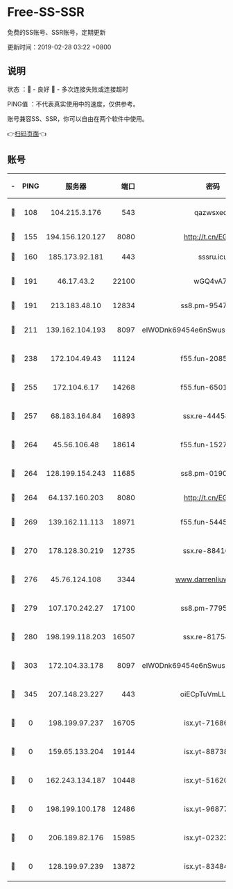 # Free-SS-SSR

免费的SS账号、SSR账号，定期更新

更新时间：2019-02-28 03:22 +0800

## 说明

状态     ：🙂 - 良好 🙁 - 多次连接失败或连接超时

PING值   ：不代表真实使用中的速度，仅供参考。

账号兼容SS、SSR，你可以自由在两个软件中使用。

👉[扫码页面](https://liesauer.github.io/free-ss-ssr.github.io/)👈

## 账号

|-|PING|服务器|端口|密码|加密方式|区域|
|:----:|:----:|:-----:|-----:|:----:|:----:|:----:|
|🙂|108|104.215.3.176|543|qazwsxedc|aes-256-gcm|JP|
|🙂|155|194.156.120.127|8080|http://t.cn/EGJIyrl|rc4-md5|RU|
|🙂|160|185.173.92.181|443|sssru.icu|rc4-md5|RU|
|🙂|191|46.17.43.2|22100|wGQ4vA7D|aes-256-gcm|RU|
|🙂|191|213.183.48.10|12834|ss8.pm-95470705|rc4-md5|RU|
|🙂|211|139.162.104.193|8097|eIW0Dnk69454e6nSwuspv9DmS201tQ0D|aes-256-cfb|JP|
|🙂|238|172.104.49.43|11124|f55.fun-20858205|aes-256-cfb|SG|
|🙂|255|172.104.6.17|14268|f55.fun-65015566|aes-256-cfb|US|
|🙂|257|68.183.164.84|16893|ssx.re-44458033|aes-256-cfb|US|
|🙂|264|45.56.106.48|18614|f55.fun-15279736|aes-256-cfb|US|
|🙂|264|128.199.154.243|11685|ss8.pm-01906462|aes-256-cfb|SG|
|🙂|264|64.137.160.203|8080|http://t.cn/EGJIyrl|rc4-md5|CA|
|🙂|269|139.162.11.113|18971|f55.fun-54452704|aes-256-cfb|SG|
|🙂|270|178.128.30.219|12735|ssx.re-88416834|aes-256-cfb|SG|
|🙂|276|45.76.124.108|3344|www.darrenliuwei.com|aes-256-cfb|AU|
|🙂|279|107.170.242.27|17100|ss8.pm-77954051|aes-256-cfb|US|
|🙂|280|198.199.118.203|16507|ssx.re-81754626|aes-256-cfb|US|
|🙂|303|172.104.33.178|8097|eIW0Dnk69454e6nSwuspv9DmS201tQ0D|aes-256-cfb|SG|
|🙂|345|207.148.23.227|443|oiECpTuVmLLxk4Ts|aes-256-cfb|US|
|🙁|0|198.199.97.237|16705|isx.yt-71686489|aes-256-cfb|US|
|🙁|0|159.65.133.204|19144|isx.yt-88738711|aes-256-cfb|SG|
|🙁|0|162.243.134.187|10448|isx.yt-51620618|aes-256-cfb|US|
|🙁|0|198.199.100.178|12486|isx.yt-96877490|aes-256-cfb|US|
|🙁|0|206.189.82.176|15985|isx.yt-02323158|aes-256-cfb|SG|
|🙁|0|128.199.97.239|13872|isx.yt-83484213|aes-256-cfb|SG|
